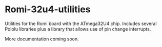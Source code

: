 # Romi-32u4-utilities
 
Utilities for the Romi board with the ATmega32U4 chip. Includes several Pololu libraries plus a library that allows use of pin change interrupts.

More documentation coming soon.
